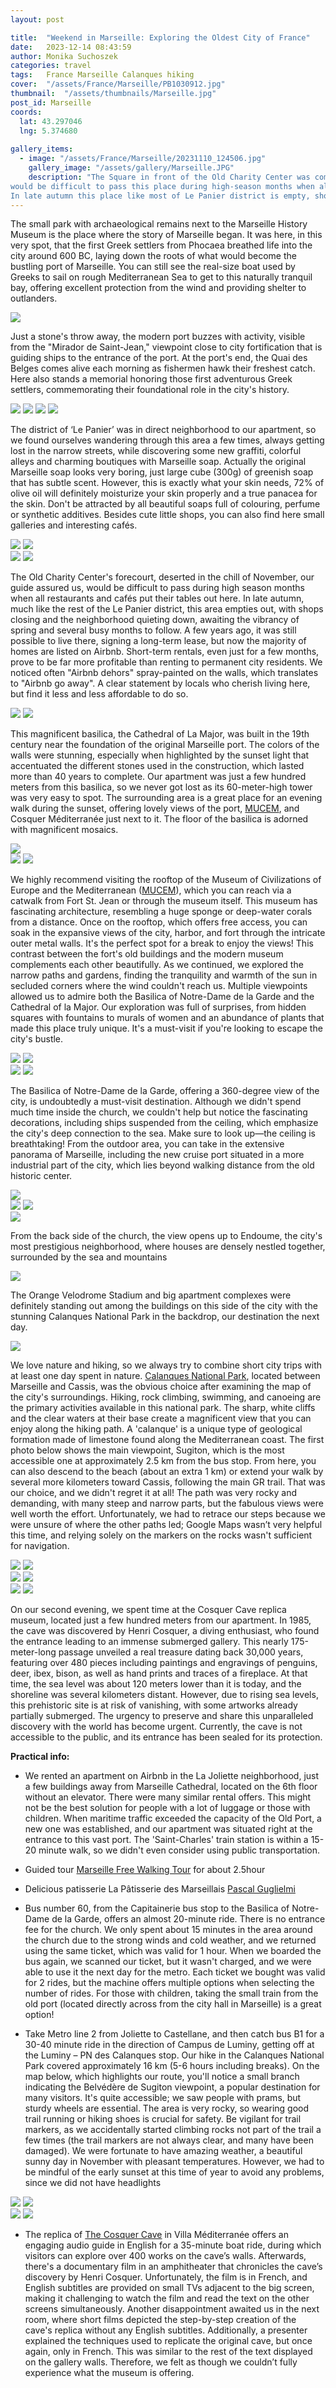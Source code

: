 ```yaml
---
layout: post

title:  "Weekend in Marseille: Exploring the Oldest City of France"
date:   2023-12-14 08:43:59
author: Monika Suchoszek
categories: travel
tags:	France Marseille Calanques hiking
cover:  "/assets/France/Marseille/PB1030912.jpg"
thumbnail:  "/assets/thumbnails/Marseille.jpg"
post_id: Marseille
coords:
  lat: 43.297046
  lng: 5.374680
  
gallery_items:
  - image: "/assets/France/Marseille/20231110_124506.jpg"
    gallery_image: "/assets/gallery/Marseille.JPG"
    description: "The Square in front of the Old Charity Center was completely empty in November but our guide assured us that it
would be difficult to pass this place during high-season months when all restaurants and cafés put their tables there.
In late autumn this place like most of Le Panier district is empty, shops and many cafés are closing."
---
```


The small park with archaeological remains next to the Marseille History Museum is the place where the story of Marseille began. 
It was here, in this very spot, that the first Greek settlers from Phocaea breathed life into the city around 600 BC, 
laying down the roots of what would become the bustling port of Marseille. You can still see the 
real-size boat used by Greeks to sail on rough Mediterranean Sea to get to this naturally tranquil bay, offering 
excellent protection from the wind and providing shelter to outlanders. 

<img src="/assets/France/Marseille/20231110_112904.jpg" />

Just a stone's throw away, the modern port buzzes with activity, visible from the "Mirador de Saint-Jean," viewpoint close to 
city fortification that is guiding ships to the entrance of the port. 
At the port's end, the Quai des Belges comes alive each morning as fishermen hawk their freshest catch. Here also stands 
a memorial honoring those first adventurous Greek settlers, commemorating their foundational role in the city's history.

<img src="/assets/France/Marseille/PB103113.jpg" />
<img src="/assets/France/Marseille/PB103082.jpg" />
<img src="/assets/France/Marseille/PB103080.jpg" />
<img src="/assets/France/Marseille/PB103077.jpg" />

The district of ‘Le Panier’ was in direct neighborhood to our apartment, so we found ourselves wandering through this area a few times,  always 
getting lost in the narrow streets, while discovering some new graffiti, colorful alleys and charming boutiques with Marseille soap. Actually 
the original Marseille soap looks very boring, just large cube (300g) of greenish soap that has subtle scent. However, this is exactly
what your skin needs, 72% of olive oil will definitely moisturize your skin properly and a true panacea for the skin. Don't be 
attracted by all beautiful soaps
full of colouring, perfume or synthetic additives. Besides cute little shops, you can also find here small galleries and 
interesting cafés.

<div class="row">
  <img src="/assets/France/Marseille/PB103093.jpg" class="column-50" />
  <img src="/assets/France/Marseille/20231110_125351.jpg" class="column-50" />
</div>

<img src="/assets/France/Marseille/PB103108.JPG" />
<img src="/assets/France/Marseille/20231110_172204.jpg" />

The Old Charity Center's forecourt, deserted in the chill of November, our guide assured us, would be difficult to pass 
during high season months when all restaurants and cafés put their tables out here. In late autumn, much like the rest of the Le Panier district, this area empties out, with shops closing and the neighborhood 
quieting down, awaiting the vibrancy of spring and several busy months to follow. A few years ago, it was still possible 
to live there, signing a long-term lease, but now the majority of homes are listed on Airbnb. Short-term rentals, even 
just for a few months, prove to be far more profitable than renting to permanent city residents. We noticed often "Airbnb 
dehors" spray-painted on the walls, which translates to "Airbnb go away". A clear statement by locals who cherish 
living here, but find it less and less affordable to do so.

<img src="/assets/France/Marseille/PB103136.jpg" />
<img src="/assets/France/Marseille/PB103135.jpg" />

This magnificent basilica, the Cathedral of La Major, was built in the 19th century near the foundation of the original 
Marseille port. The colors of the walls were stunning, especially when highlighted by the sunset light that accentuated 
the different stones used in the construction, which lasted more than 40 years to complete.
Our apartment was just a few hundred meters from this basilica, so we never got lost as its 60-meter-high tower was very 
easy to spot. The surrounding area is a great place for an evening walk during the sunset, offering lovely views of the 
port, [MUCEM], and Cosquer Méditerranée just next to it. The floor of the basilica is adorned with magnificent mosaics.

<img src="/assets/France/Marseille/20231111_170032.jpg" />
<div class="row">
  <img src="/assets/France/Marseille/PB103065.jpg" class="column-50" />
  <img src="/assets/France/Marseille/20231110_130617.jpg" class="column-50" />
</div>

We highly recommend visiting the rooftop of the Museum of Civilizations of Europe and the Mediterranean ([MUCEM]), which 
you can reach via a catwalk from Fort St. Jean or through the museum itself. This museum has fascinating architecture, 
resembling a huge sponge or deep-water corals from a distance. Once on the rooftop, which offers free access, you can 
soak in the expansive views of the city, harbor, and fort through the intricate outer metal walls. It's the perfect spot 
for a break to enjoy the views! This contrast between the fort's old buildings and the modern museum complements each 
other beautifully. As we continued, we explored the narrow paths and gardens, finding the tranquility and warmth of 
the sun in secluded corners where the wind couldn't reach us. Multiple viewpoints allowed us to admire both the Basilica 
of Notre-Dame de la Garde and the Cathedral of la Major. Our exploration was full of surprises, from hidden squares with 
fountains to murals of women and an abundance of plants that made this place truly unique. It's a must-visit if you're 
looking to escape the city's bustle.

<div class="row">
  <img src="/assets/France/Marseille/PB103117.jpg" class="column-50" />
  <img src="/assets/France/Marseille/20231110_141649.jpg" class="column-50" />
</div>
<img src="/assets/France/Marseille/20231110_135459.jpg" />
<img src="/assets/France/Marseille/PB103111.jpg" />

The Basilica of Notre-Dame de la Garde, offering a 360-degree view of the city, is undoubtedly a must-visit destination. 
Although we didn't spend much time inside the church, we couldn't help but notice the fascinating decorations, including 
ships suspended from the ceiling, which emphasize the city's deep connection to the sea. Make sure to look up—the ceiling 
is breathtaking! From the outdoor area, you can take in the extensive panorama of Marseille, including the new cruise port 
situated in a more industrial part of the city, which lies beyond walking distance from the old historic center.

<img src="/assets/France/Marseille/20231110_141834.jpg" />
<div class="row">
  <img src="/assets/France/Marseille/20231110_162108.jpg" class="column-50" />
  <img src="/assets/France/Marseille/20231110_161130.jpg" class="column-50" />
</div>
<img src="/assets/France/Marseille/PB103129.JPG" />

From the back side of the church, the view opens up to Endoume, the city's most prestigious neighborhood, where houses are 
densely nestled together, surrounded by the sea and mountains 

<img src="/assets/France/Marseille/PB103128.jpg" />

The Orange Velodrome Stadium and big apartment complexes were definitely standing out among the buildings on this side of 
the city with the stunning Calanques National Park in the backdrop, our destination the next day.

<img src="/assets/France/Marseille/PB103130.JPG" />

We love nature and hiking, so we always try to combine short city trips with at least one day spent in nature. [Calanques 
National Park](https://www.calanques-parcnational.fr/en), located between Marseille and Cassis, was the obvious choice after examining the map of the city's surroundings. 
Hiking, rock climbing, swimming, and canoeing are the primary activities available in this national park. The sharp, white 
cliffs and the clear waters at their base create a magnificent view that you can enjoy along the hiking path. A 'calanque' 
is a unique type of geological formation made of limestone found along the Mediterranean coast. The first photo below shows 
the main viewpoint, Sugiton, which is the most accessible one at approximately 2.5 km from the bus stop. From here, you can 
also descend to the beach (about an extra 1 km) or extend your walk by several more kilometers toward Cassis, following the 
main GR trail. That was our choice, and we didn't regret it at all! The path was very rocky and demanding, with many steep 
and narrow parts, but the fabulous views were well worth the effort. Unfortunately, we had to retrace our steps because we 
were unsure of where the other paths led; Google Maps wasn’t very helpful this time, and relying solely on the markers on 
the rocks wasn't sufficient for navigation.

<img src="/assets/France/Marseille/PB113218.jpg" />
<img src="/assets/France/Marseille/PB113224.jpg" />
<div class="row">
  <img src="/assets/France/Marseille/PB113148.jpg" class="column-50" />
  <img src="/assets/France/Marseille/PB113215.jpg" class="column-50" />
</div>
<img src="/assets/France/Marseille/20231111_152147.jpg" />
<img src="/assets/France/Marseille/PB113195.jpg" />

On our second evening, we spent time at the Cosquer Cave replica museum, located just a few hundred meters from our apartment. 
In 1985, the cave was discovered by Henri Cosquer, a diving enthusiast, who found the entrance leading to an immense submerged 
gallery. This nearly 175-meter-long passage unveiled a real treasure dating back 30,000 years, featuring over 480 
pieces including paintings and engravings of penguins, deer, ibex, bison, as well as hand prints and traces of a fireplace. 
At that time, the sea level was about 120 meters lower than it is today, and the shoreline was several kilometers 
distant. However, due to rising sea levels, this prehistoric site is at risk of vanishing, with some artworks already 
partially submerged. The urgency to preserve and share this unparalleled discovery with the world has become urgent. 
Currently, the cave is not accessible to the public, and its entrance has been sealed for its protection.

__Practical info:__

  * We rented an apartment on Airbnb in the La Joliette neighborhood, just a few buildings away from Marseille Cathedral, 
located on the 6th floor without an elevator. There were many similar rental offers. This might not be the best solution 
for people with a lot of luggage or those with children. When maritime traffic exceeded the capacity of the Old Port, 
a new one was established, and our apartment was situated right at the entrance to this vast port. The 'Saint-Charles' 
train station is within a 15-20 minute walk, so we didn't even consider using public transportation.

  * Guided tour [Marseille Free Walking Tour](https://marseillefreewalkingtour.com/) for about 2.5hour 
  * Delicious patisserie La Pâtisserie des Marseillais [Pascal Guglielmi](https://www.lapatisseriedesmarseillais.fr/)
  * Bus number 60, from the Capitainerie bus stop to the Basilica of Notre-Dame de la Garde, offers an almost 20-minute ride. There is no entrance fee for the church. We only spent about 15 minutes in the area around the church due to the strong winds 
and cold weather, and we returned using the same ticket, which was valid for 1 hour.
When we boarded the bus again, we scanned our ticket, but it wasn't charged, and we were able to use it the next day for the metro. 
Each ticket we bought was valid for 2 rides, but the machine offers multiple options when selecting the number of rides. For 
those with children, taking the small train from the old port (located directly across from the city hall in Marseille) 
is a great option!

  * Take Metro line 2 from Joliette to Castellane, and then catch bus B1 for a 30-40 minute ride in the direction of Campus de 
Luminy, getting off at the Luminy – PN des Calanques stop. Our hike in the Calanques National Park covered approximately 
16 km (5-6 hours including breaks). On the map below, which highlights our route, you'll notice a small branch indicating 
the Belvédère de Sugiton viewpoint, a popular destination for many visitors. It's quite accessible; we saw people with prams, 
but sturdy wheels are essential. The area is very rocky, so wearing good trail running or hiking shoes is crucial for safety. 
Be vigilant for trail markers, as we accidentally started climbing rocks not part of the trail a few times (the trail markers 
are not always clear, and many have been damaged). We were fortunate to have amazing weather, a beautiful sunny day in November 
with pleasant temperatures. However, we had to be mindful of the early sunset at this time of year to avoid any problems, 
since we did not have headlights

<img src="/assets/France/Marseille/Screenshot 2024-01-25 210407.png" />

<img src="/assets/France/Marseille/Screenshot 2024-01-25 214111.png" />

<div class="row">
  <img src="/assets/France/Marseille/PB113202.jpg" class="column-50" />
  <img src="/assets/France/Marseille/PB113217.jpg" class="column-50" />
</div>

  * The replica of [The Cosquer Cave](https://www.grotte-cosquer.com/en/homepage/) in Villa Méditerranée offers an 
engaging audio guide in English for a 35-minute boat 
ride, during which visitors can explore over 400 works on the cave’s walls. Afterwards, there's a documentary film in 
an amphitheater that chronicles the cave’s discovery by Henri Cosquer. Unfortunately, the film is in French, and English 
subtitles are provided on small TVs adjacent to the big screen, making it challenging to watch the film and read the text 
on the other screens simultaneously. Another disappointment awaited us in the next room, where short films depicted the 
step-by-step creation of the cave's replica without any English subtitles. Additionally, a presenter explained the 
techniques used to replicate the original cave, but once again, only in French. This was similar to the rest of the 
text displayed on the gallery walls. Therefore, we felt as though we couldn’t fully experience what the museum is offering.


[MUCEM]:https://www.mucem.org/



  
